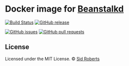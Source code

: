 # Docker image for [Beanstalkd](https://beanstalkd.github.io/)

[![Build Status](https://img.shields.io/travis/SidRoberts/docker-beanstalkd/master.svg?style=for-the-badge)](https://travis-ci.org/SidRoberts/docker-beanstalkd)
[![GitHub release](https://img.shields.io/github/release/SidRoberts/docker-beanstalkd.svg?style=for-the-badge)]()

[![GitHub issues](https://img.shields.io/github/issues-raw/SidRoberts/docker-beanstalkd.svg?style=for-the-badge)](https://github.com/SidRoberts/docker-beanstalkd/issues)
[![GitHub pull requests](https://img.shields.io/github/issues-pr-raw/SidRoberts/docker-beanstalkd.svg?style=for-the-badge)](https://github.com/SidRoberts/docker-beanstalkd/pulls)



## License

Licensed under the MIT License.
© [Sid Roberts](https://github.com/SidRoberts)
